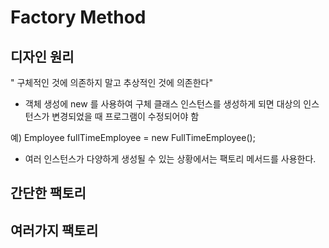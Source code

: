# Factory Method

## 디자인 원리
  " 구체적인 것에 의존하지 말고 추상적인 것에 의존한다" 
  
  - 객체 생성에 new 를 사용하여 구체 클래스 인스턴스를 생성하게 되면 
  대상의 인스턴스가 변경되었을 때 프로그램이 수정되어야 함

  예) Employee fullTimeEmployee = new FullTimeEmployee();

  - 여러 인스턴스가 다양하게 생성될 수 있는 상황에서는 팩토리 메서드를 사용한다.


## 간단한 팩토리




## 여러가지 팩토리
